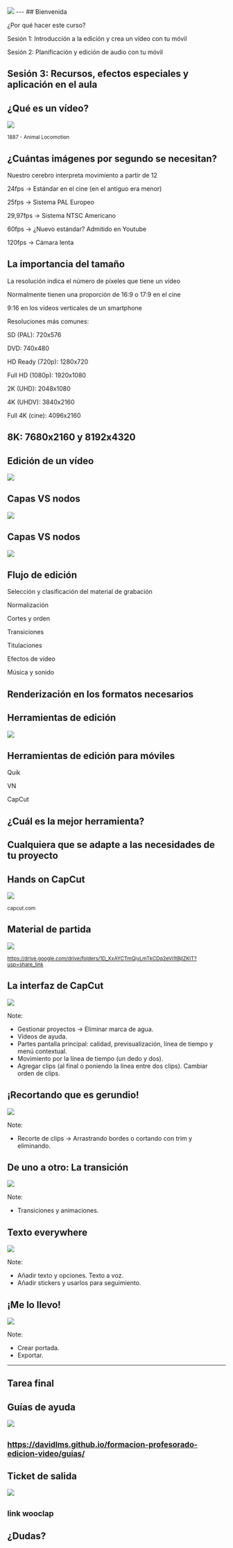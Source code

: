 <img class="r-stretch" style="text-align: center" src="../imagenes/logos/logo.png">
---
## Bienvenida

¿Por qué hacer este curso?<!-- .element: class="fragment" -->

Sesión 1: Introducción a la edición y crea un vídeo con tu móvil <!-- .element: class="fragment" -->

Sesión 2: Planificación y edición de audio con tu móvil <!-- .element: class="fragment" -->

Sesión 3: Recursos, efectos especiales y aplicación en el aula <!-- .element: class="fragment" -->
---
## ¿Qué es un vídeo?

<img class="r-stretch" style="text-align: center" src="../imagenes/race_horse_animated.gif">

<small>1887 - Animal Locomotion</small>


## ¿Cuántas imágenes por segundo se necesitan?

Nuestro cerebro interpreta movimiento a partir de 12 <!-- .element: class="fragment" -->

24fps → Estándar en el cine (en el antiguo era menor) <!-- .element: class="fragment" -->

25fps → Sistema PAL Europeo <!-- .element: class="fragment" -->

29,97fps → Sistema NTSC Americano <!-- .element: class="fragment" -->


60fps → ¿Nuevo estándar? Admitido en Youtube

120fps → Cámara lenta <!-- .element: class="fragment" -->


## La importancia del tamaño

La resolución indica el número de píxeles que tiene un vídeo

Normalmente tienen una proporción de 16:9 o 17:9 en el cine <!-- .element: class="fragment" -->

9:16 en los vídeos verticales de un smartphone <!-- .element: class="fragment" -->


Resoluciones más comunes:

SD (PAL): 720x576 <!-- .element: class="fragment" -->

DVD: 740x480 <!-- .element: class="fragment" -->

HD Ready (720p): 1280x720 <!-- .element: class="fragment" -->

Full HD (1080p): 1920x1080 <!-- .element: class="fragment" -->

2K (UHD): 2048x1080 <!-- .element: class="fragment" -->

4K (UHDV): 3840x2160 <!-- .element: class="fragment" -->

Full 4K (cine): 4096x2160 <!-- .element: class="fragment" -->

8K: 7680x2160 y 8192x4320 <!-- .element: class="fragment" -->
---
## Edición de un vídeo

<img class="r-stretch" style="text-align: center" src="../imagenes/video-edition.png">


## Capas VS nodos

<img class="r-stretch" style="text-align: center" src="../imagenes/layers.png">


## Capas VS nodos

<img class="r-stretch" style="text-align: center" src="https://assets.videomaker.com/wp-content/uploads/drpl/articles/17836/337-C3-Editing-secondary-2.png">


## Flujo de edición

Selección y clasificación del material de grabación <!-- .element: class="fragment" --> 

Normalización <!-- .element: class="fragment" -->

Cortes y orden <!-- .element: class="fragment" -->

Transiciones <!-- .element: class="fragment" -->

Titulaciones <!-- .element: class="fragment" -->

Efectos de vídeo <!-- .element: class="fragment" -->

Música y sonido <!-- .element: class="fragment" -->

Renderización en los formatos necesarios <!-- .element: class="fragment" -->
---
## Herramientas de edición

<img class="r-stretch" style="text-align: center" src="../imagenes/video-tool.png">


## Herramientas de edición para móviles

Quik <!-- .element: class="fragment" -->

VN <!-- .element: class="fragment" -->

CapCut <!-- .element: class="fragment" -->


## ¿Cuál es la mejor herramienta?

Cualquiera que se adapte a las necesidades de tu proyecto <!-- .element: class="fragment" -->
---
## Hands on CapCut

<img class="r-stretch" style="text-align: center" src="https://p16-vco-sg.ibyteimg.com/tos-alisg-i-hcfj2cabi8-sg/47e17bde67b9af9aa9f549666bdf2c6b.png~tplv-hcfj2cabi8-webp.image">

<small>capcut.com</small>


## Material de partida

<img class="r-stretch" style="text-align: center" src="../imagenes/qr-videos-pexels.png">

<small>https://drive.google.com/drive/folders/1D_XxAYCTmQjvLmTkCDq2eVi1tBjlZKIT?usp=share_link</small>


## La interfaz de CapCut

<img class="r-stretch" style="text-align: center" src="../imagenes/interface.png">

Note:

- Gestionar proyectos -> Eliminar marca de agua.
- Vídeos de ayuda.
- Partes pantalla principal: calidad, previsualización, línea de tiempo y menú contextual.
- Movimiento por la línea de tiempo (un dedo y dos).
- Agregar clips (al final o poniendo la línea entre dos clips). Cambiar orden de clips.


## ¡Recortando que es gerundio!

<img class="r-stretch" style="text-align: center" src="../imagenes/cut.png">

Note:

- Recorte de clips -> Arrastrando bordes o cortando con trim y eliminando.


## De uno a otro: La transición

<img class="r-stretch" style="text-align: center" src="../imagenes/transition.png">

Note:

- Transiciones y animaciones.


## Texto everywhere

<img class="r-stretch" style="text-align: center" src="../imagenes/text.png">

Note:

- Añadir texto y opciones. Texto a voz.
- Añadir stickers y usarlos para seguimiento.


## ¡Me lo llevo!

<img class="r-stretch" style="text-align: center" src="../imagenes/render.png">

Note:

- Crear portada.
- Exportar.
---
## Tarea final


## Guías de ayuda

<img class="r-stretch" style="text-align: center" src="../imagenes/qr-guides.png">

<small>https://davidlms.github.io/formacion-profesorado-edicion-video/guias/</small>
---
## Ticket de salida

<img class="r-stretch" style="text-align: center" src="../imagenes/qr-exit-ticket.png">

<small>link wooclap</small>
---

<!-- .slide: data-background-video="../imagenes/video-edition.mp4" data-background-opacity="0.6" data-background-video-loop data-background-video-muted -->

## ¿Dudas?